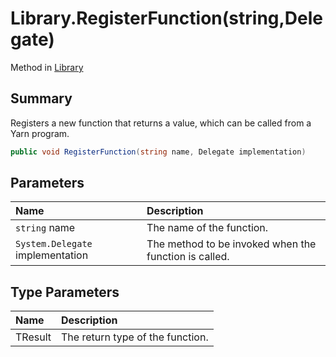 # Library.RegisterFunction(string,Delegate)

Method in [Library](api/csharp/yarn.library.md)

## Summary


Registers a new function that returns a value, which can be
called from a Yarn program.


```csharp
public void RegisterFunction(string name, Delegate implementation)
```

## Parameters

|Name|Description|
|:---|:---|
|`string` name|The name of the function.|
|`System.Delegate` implementation|The method to be invoked when the function is called.|

## Type Parameters

|Name|Description|
|:---|:---|
|TResult|The return type of the function.|

